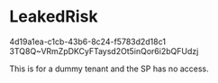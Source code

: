 # LeakedRisk
4d19a1ea-c1cb-43b6-8c24-f5783d2d18c1
3TQ8Q~VRmZpDKCyFTaysd2Ot5inQor6i2bQFUdzj

This is for a dummy tenant and the SP has no access.
